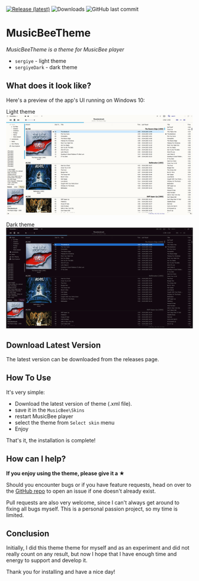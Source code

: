 [repo]: https://github.com/sergiye/MusicBeeTheme

[![Release (latest)](https://img.shields.io/github/v/release/sergiye/MusicBeeTheme)](https://github.com/sergiye/MusicBeeTheme/releases/latest)
![Downloads](https://img.shields.io/github/downloads/sergiye/MusicBeeTheme/total?color=ff4f42)
![GitHub last commit](https://img.shields.io/github/last-commit/sergiye/MusicBeeTheme?color=00AD00)

# MusicBeeTheme

*MusicBeeTheme is a theme for MusicBee player*
- `sergiye` - light theme
- `sergiyeDark` - dark theme


## What does it look like?

Here's a preview of the app's UI running on Windows 10:

Light theme
[<img src="https://github.com/sergiye/MusicBeeTheme/raw/master/assets/light.png" alt="preview"/>](https://github.com/sergiye/MusicBeeTheme/raw/master/assets/light.png)

Dark theme
[<img src="https://github.com/sergiye/MusicBeeTheme/raw/master/assets/dark.png" alt="preview"/>](https://github.com/sergiye/MusicBeeTheme/raw/master/assets/dark.png)


## Download Latest Version
The latest version can be downloaded from the releases page.

## How To Use
It's very simple:
 - Download the latest version of theme (.xml file).
 - save it in the `MusicBee\Skins` 
 - restart MusicBee player
 - select the theme from `Select skin` menu
 - Enjoy

That's it, the installation is complete!

## How can I help?
**If you enjoy using the theme, please give it a ★**

Should you encounter bugs or if you have feature requests, head on over to the [GitHub repo][repo] to open an issue if one doesn't already exist.

Pull requests are also very welcome, since I can't always get around to fixing all bugs myself. This is a personal passion project, so my time is limited.


## Conclusion
Initially, I did this theme theme for myself and as an experiment and did not really count on any result, but now I hope that I have enough time and energy to support and develop it.

Thank you for installing and have a nice day!
